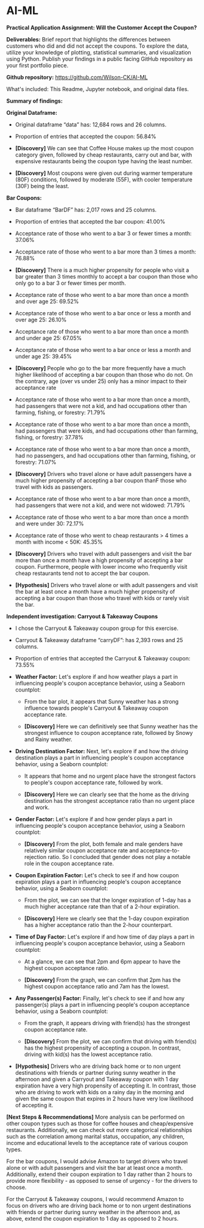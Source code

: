 # AI-ML

**Practical Application Assignment: Will the Customer Accept the Coupon?**

**Deliverables:**
Brief report that highlights the differences between customers who did and did not accept the coupons. To explore the data, utilize your knowledge of plotting, statistical summaries, and visualization using Python. Publish your findings in a public facing GitHub repository as your first portfolio piece.

**Github repository:** https://github.com/Wilson-CK/AI-ML

What's included:  This Readme, Jupyter notebook, and original data files. 

**Summary of findings:**

**Original Dataframe:**
	
* Original dataframe “data” has:  12,684 rows and 26 columns.
	
* Proportion of entries that accepted the coupon: 56.84%
	
* **[Discovery]**  We can see that Coffee House makes up the most coupon category given, followed by cheap restaurants, carry out and bar, with expensive restaurants being the coupon type having the least number.
	
* **[Discovery]**  Most coupons were given out during warmer temperature (80F) conditions, followed by moderate (55F), with cooler temperature (30F) being the least.

**Bar Coupons:**

* Bar dataframe “BarDF” has: 2,017 rows and 25 columns.
	
* Proportion of entries that accepted the bar coupon: 41.00%
	
* Acceptance rate of those who went to a bar 3 or fewer times a month: 37.06%
	
* Acceptance rate of those who went to a bar more than 3 times a month: 76.88%
	
* **[Discovery]** There is a much higher propensity for people who visit a bar greater than 3 times monthly to accept a bar coupon than those who only go to a bar 3 or fewer times per month.
	
* Acceptance rate of those who went to a bar more than once a month and over age 25: 69.52%
	
* Acceptance rate of those who went to a bar once or less a month and over age 25: 26.10%
	
* Acceptance rate of those who went to a bar more than once a month and under age 25: 67.05%
	
* Acceptance rate of those who went to a bar once or less a month and under age 25: 39.45%
	
* **[Discovery]** People who go to the bar more frequently have a much higher likelihood of accepting a bar coupon than those who do not.  On the contrary, age (over vs under 25) only has a minor impact to their acceptance rate
	
* Acceptance rate of those who went to a bar more than once a month, had passengers that were not a kid, and had occupations other than farming, fishing, or forestry: 71.79%
	
* Acceptance rate of those who went to a bar more than once a month, had passengers that were kids, and had occupations other than farming, fishing, or forestry: 37.78%
	
* Acceptance rate of those who went to a bar more than once a month, had no passengers, and had occupations other than farming, fishing, or forestry: 71.07%
	
* **[Discovery]** Drivers who travel alone or have adult passengers have a much higher propensity of accepting a bar coupon thanF those who travel with kids as passengers.
	
* Acceptance rate of those who went to a bar more than once a month, had passengers that were not a kid, and were not widowed: 71.79%
	
* Acceptance rate of those who went to a bar more than once a month and were under 30: 72.17%
	
* Acceptance rate of those who went to cheap restaurants > 4 times a month with income < 50K: 45.35%
	
* **[Discovery]** Drivers who travel with adult passengers and visit the bar more than once a month have a high propensity of accepting a bar coupon.  Furthermore, people with lower income who frequently visit cheap restaurants tend not to accept the bar coupon.  
	
* **[Hypothesis]** Drivers who travel alone or with adult passengers and visit the bar at least once a month have a much higher propensity of accepting a bar coupon than those who travel with kids or rarely visit the bar.

**Independent investigation: Carryout & Takeaway Coupons**

* I chose the Carryout & Takeaway coupon group for this exercise.

* Carryout & Takeaway dataframe “carryDF”:  has 2,393 rows and 25 columns.

* Proportion of entries that accepted the Carryout & Takeaway coupon: 73.55%

* **Weather Factor:** Let's explore if and how weather plays a part in influencing people's coupon acceptance behavior, using a Seaborn countplot:

  * From the bar plot, it appears that Sunny weather has a strong influence towards people's Carryout & Takeaway coupon acceptance rate. 

  * **[Discovery]** Here we can definitively see that Sunny weather has the strongest influence to coupon acceptance rate, followed by Snowy and Rainy weather.

* **Driving Destination Factor:** Next, let's explore if and how the driving destination plays a part in influencing people's coupon acceptance behavior, using a Seaborn countplot:

  * It appears that home and no urgent place have the strongest factors to people's coupon acceptance rate, followed by work.

  * **[Discovery]** Here we can clearly see that the home as the driving destination has the strongest acceptance ratio than no urgent place and work.

* **Gender Factor:** Let's explore if and how gender plays a part in influencing people's coupon acceptance behavior, using a Seaborn countplot:

  * **[Discovery]** From the plot, both female and male genders have relatively similar coupon acceptance rate and acceptance-to-rejection ratio. So I concluded that gender does not play a notable role in the coupon acceptance rate.

* **Coupon Expiration Factor:** Let's check to see if and how coupon expiration plays a part in influencing people's coupon acceptance behavior, using a Seaborn countplot:

  * From the plot, we can see that the longer expiration of 1-day has a much higher acceptance rate than that of a 2-hour expiration.

  * **[Discovery]** Here we clearly see that the 1-day coupon expiration has a higher acceptance ratio than the 2-hour counterpart.

* **Time of Day Factor:** Let's explore if and how time of day plays a part in influencing people's coupon acceptance behavior, using a Seaborn countplot:

  * At a glance, we can see that 2pm and 6pm appear to have the highest coupon acceptance ratio.

  * **[Discovery]** From the graph, we can confirm that 2pm has the highest coupon acceptance ratio and 7am has the lowest.

* **Any Passenger(s) Factor:** Finally, let's check to see if and how any passenger(s) plays a part in influencing people's coupon acceptance behavior, using a Seaborn countplot:

  * From the graph, it appears driving with friend(s) has the strongest coupon acceptance rate.

  * **[Discovery]** From the plot, we can confirm that driving with friend(s) has the highest propensity of accepting a coupon.  In contrast, driving with kid(s) has the lowest acceptance ratio.

* **[Hypothesis]** Drivers who are driving back home or to non urgent destinations with friends or partner during sunny weather in the afternoon and given a Carryout and Takeaway coupon with 1 day expiration have a very high propensity of accepting it. In contrast, those who are driving to work with kids on a rainy day in the morning and given the same coupon that expires in 2 hours have very low likelihood of accepting it.

**[Next Steps & Recommendations]** More analysis can be performed on other coupon types such as those for coffee houses and cheap/expensive restaurants. Additionally, we can check out more categorical relationships such as the correlation among marital status, occupation, any children, income and educational levels to the acceptance rate of various coupon types.

For the bar coupons, I would advise Amazon to target drivers who travel alone or with adult passengers and visit the bar at least once a month. Additionally, extend their coupon expiration to 1 day rather than 2 hours to provide more flexibility - as opposed to sense of urgency - for the drivers to choose.

For the Carryout & Takeaway coupons, I would recommend Amazon to focus on drivers who are driving back home or to non urgent destinations with friends or partner during sunny weather in the afternoon and, as above, extend the coupon expiration to 1 day as opposed to 2 hours.

